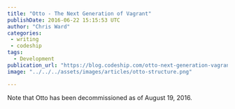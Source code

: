 ```yaml
---
title: "Otto - The Next Generation of Vagrant"
publishDate: 2016-06-22 15:15:53 UTC
author: "Chris Ward"
categories:
 - writing
 - codeship
tags:
  - Development
publication_url: "https://blog.codeship.com/otto-next-generation-vagrant/"
image: "../../../assets/images/articles/otto-structure.png"

---
```

Note that Otto has been decommissioned as of August 19, 2016.

